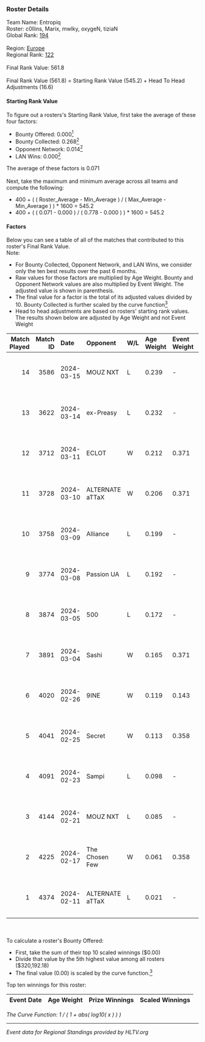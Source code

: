 ### Roster Details<br />
Team Name: Entropiq<br />
Roster: c0llins, Marix, mwlky, oxygeN, tiziaN<br />
Global Rank: [194](../standings_global.md)<br />
<br />
Region: [Europe]( ../standings_europe.md)<br />
Regional Rank: [122]( ../standings_europe.md)<br />
<br />
Final Rank Value:  561.8<br />
<br />
Final Rank Value (561.8) = Starting Rank Value (545.2) + Head To Head Adjustments (16.6)<br />

#### Starting Rank Value<br />
To figure out a rosters's Starting Rank Value, first take the average of these four factors:<br />
- Bounty Offered: 0.000[<sup>1</sup>](#table2)
- Bounty Collected: 0.268[<sup>2</sup>](#table1)
- Opponent Network: 0.014[<sup>2</sup>](#table1)
- LAN Wins: 0.000[<sup>2</sup>](#table1)

The average of these factors is 0.071<br />
<br />
Next, take the maximum and minimum average across all teams and compute the following:<br />
- 400 + ( ( Roster_Average - Min_Average ) / ( Max_Average - Min_Average ) ) * 1600 = 545.2
- 400 + ( ( 0.071 - 0.000 ) / ( 0.778 - 0.000 ) ) * 1600 = 545.2


#### Factors<br />
Below you can see a table of all of the matches that contributed to this roster's Final Rank Value.<br />
Note:<br />

- For Bounty Collected, Opponent Network, and LAN Wins, we consider only the ten best results over the past 6 months.
- Raw values for those factors are multiplied by Age Weight. Bounty and Opponent Network values are also multiplied by Event Weight. The adjusted value is shown in parenthesis.
- The final value for a factor is the total of its adjusted values divided by 10. Bounty Collected is further scaled by the curve function[<sup>3</sup>](#curveFunction)
- Head to head adjustments are based on rosters' starting rank values. The results shown below are adjusted by Age Weight and not Event Weight
<span id="table1"></span><br />


| Match Played | Match ID | Date       | Opponent        | W/L | Age Weight | Event Weight | Bounty Collected | Opponent Network | LAN Wins  | H2H Adj. | Roster                                |
| -: | -: | :- | :- | :- | :- | :- | :- | :- | :- | -: | :- |
|           14 |     3586 | 2024-03-15 | MOUZ NXT        | L   | 0.239      | -            | -                | -                | -         |    -0.48 | c0llins, Marix, mwlky, oxygeN, tiziaN |
|           13 |     3622 | 2024-03-14 | ex-Preasy       | L   | 0.232      | -            | -                | -                | -         |    -1.57 | c0llins, Marix, mwlky, oxygeN, tiziaN |
|           12 |     3712 | 2024-03-11 | ECLOT           | W   | 0.212      | 0.371        | 0.061 (0.005)    | 0.537 (0.042)    | 0 (0.000) |     6.50 | c0llins, Marix, mwlky, oxygeN, tiziaN |
|           11 |     3728 | 2024-03-10 | ALTERNATE aTTaX | W   | 0.206      | 0.371        | 0.031 (0.002)    | 0.537 (0.041)    | 0 (0.000) |     5.96 | c0llins, Marix, mwlky, oxygeN, tiziaN |
|           10 |     3758 | 2024-03-09 | Alliance        | L   | 0.199      | -            | -                | -                | -         |    -0.98 | c0llins, Marix, mwlky, oxygeN, tiziaN |
|            9 |     3774 | 2024-03-08 | Passion UA      | L   | 0.192      | -            | -                | -                | -         |    -0.28 | c0llins, Marix, mwlky, oxygeN, tiziaN |
|            8 |     3874 | 2024-03-05 | 500             | L   | 0.172      | -            | -                | -                | -         |    -1.60 | c0llins, Marix, mwlky, oxygeN, tiziaN |
|            7 |     3891 | 2024-03-04 | Sashi           | W   | 0.165      | 0.371        | 0.184 (0.011)    | 0.958 (0.059)    | 0 (0.000) |     5.03 | c0llins, Marix, mwlky, oxygeN, tiziaN |
|            6 |     4020 | 2024-02-26 | 9INE            | W   | 0.119      | 0.143        | 0.000 (0.000)    | 0.006 (0.000)    | 0 (0.000) |     1.65 | c0llins, Marix, mwlky, oxygeN, tiziaN |
|            5 |     4041 | 2024-02-25 | Secret          | W   | 0.113      | 0.358        | 0.000 (0.000)    | 0.055 (0.002)    | 0 (0.000) |     1.74 | c0llins, Marix, mwlky, oxygeN, tiziaN |
|            4 |     4091 | 2024-02-23 | Sampi           | L   | 0.098      | -            | -                | -                | -         |    -0.40 | c0llins, Marix, mwlky, oxygeN, tiziaN |
|            3 |     4144 | 2024-02-21 | MOUZ NXT        | L   | 0.085      | -            | -                | -                | -         |    -0.15 | c0llins, Marix, mwlky, oxygeN, tiziaN |
|            2 |     4225 | 2024-02-17 | The Chosen Few  | W   | 0.061      | 0.358        | 0.001 (0.000)    | 0.038 (0.001)    | 0 (0.000) |     1.29 | c0llins, Marix, mwlky, oxygeN, tiziaN |
|            1 |     4374 | 2024-02-11 | ALTERNATE aTTaX | L   | 0.021      | -            | -                | -                | -         |    -0.05 | c0llins, Marix, mwlky, oxygeN, tiziaN |

<br />
<span id="table2"></span><br />
To calculate a roster's Bounty Offered:<br />

- First, take the sum of their top 10 scaled winnings ($0.00)
- Divide that value by the 5th highest value among all rosters ($320,192.18)
- The final value (0.00) is scaled by the curve function.[<sup>3</sup>](#curveFunction)

Top ten winnings for this roster:<br />

| Event Date | Age Weight | Prize Winnings | Scaled Winnings |
| :- | -: | :- | :- |


<span id="curveFunction"></span>_The Curve Function: 1 / ( 1 + abs( log10( x ) ) )_<br />

---
_Event data for Regional Standings provided by HLTV.org_<br />
